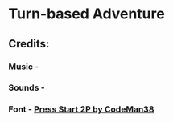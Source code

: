 # Turn-based Adventure

## Credits:
### Music -  <br/>
### Sounds -  <br/>
### Font - [Press Start 2P by CodeMan38](https://www.dafont.com/codeman38.d695)
